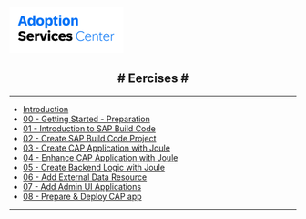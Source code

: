 <!-- docs/_sidebar.md -->

![](vx_images/288853594065488.png)

<h2 style="text-align: center;"># Eercises #</h2>

---

* [Introduction](00-home/README.md)
* [00 - Getting Started - Preparation](01-build-code-getting-started/README.md)
* [01 - Introduction to SAP Build Code](02-build-code-using-joule/251-0_Build_Code.md)
* [02 - Create SAP Build Code Project](02-build-code-using-joule/251-1_Create_Project.md)
* [03 - Create CAP Application with Joule](02-build-code-using-joule/251-8-Create_CAP_App.md)
* [04 - Enhance CAP Application with Joule](02-build-code-using-joule/251-9-Enhance_CAP_App.md)
* [05 - Create Backend Logic with Joule](02-build-code-using-joule/251-4_Create_Backend_Logic_with_Joule.md)
* [06 - Add External Data Resource](02-build-code-using-joule/251-5_Add_External_Data_Resource.md)
* [07 - Add Admin UI Applications](02-build-code-using-joule/251-10-Add_Admin_UI.md)
* [08 - Prepare & Deploy CAP app](02-build-code-using-joule/251-7_Deployment.md)

---
<br>
<br>



